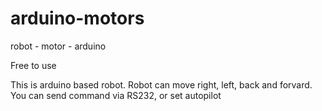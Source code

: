 arduino-motors
==============





robot - motor - arduino

Free to use

This is arduino based robot. Robot can move right, left, back and forvard. You can send command via RS232, or set autopilot

